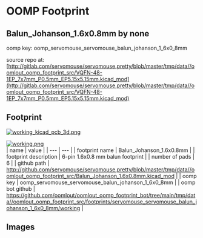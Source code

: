 # OOMP Footprint  
## Balun_Johanson_1.6x0.8mm  by none  
  
oomp key: oomp_servomouse_servomouse_balun_johanson_1_6x0_8mm  
  
source repo at: [http://gitlab.com/servomouse/servomouse.pretty/blob/master/tmp/data//oomlout_oomp_footprint_src/VQFN-48-1EP_7x7mm_P0.5mm_EP5.15x5.15mm.kicad_mod](http://gitlab.com/servomouse/servomouse.pretty/blob/master/tmp/data//oomlout_oomp_footprint_src/VQFN-48-1EP_7x7mm_P0.5mm_EP5.15x5.15mm.kicad_mod)  
## Footprint  
  
[![working_kicad_pcb_3d.png](working_kicad_pcb_3d_600.png)](working_kicad_pcb_3d.png)  
  
[![working.png](working_600.png)](working.png)  
| name | value | 
| --- | --- | 
| footprint name | Balun_Johanson_1.6x0.8mm | 
| footprint description | 6-pin 1.6x0.8 mm balun footprint | 
| number of pads | 6 | 
| github path | http://github.com/servomouse/servomouse.pretty/blob/master/tmp/data//oomlout_oomp_footprint_src/Balun_Johanson_1.6x0.8mm.kicad_mod | 
| oomp key | oomp_servomouse_servomouse_balun_johanson_1_6x0_8mm | 
| oomp bot github | https://github.com/oomlout/oomlout_oomp_footprint_bot/tree/main/tmp/data//oomlout_oomp_footprint_src/footprints/servomouse_servomouse_balun_johanson_1_6x0_8mm/working | 
## Images  

